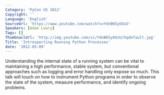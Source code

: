 ```yaml
---
Category: 'PyCon US 2012'
Copyright: ''
Language: 'English'
SourceUrl: 'https://www.youtube.com/watch?v=YdnBK5yO4zU'
Speakers: [Adam Lowry]
Tags: []
ThumbnailUrl: 'http://img.youtube.com/vi/YdnBK5yO4zU/hqdefault.jpg'
Title: 'Introspecting Running Python Processes'
date: '2012-03-09'
---
```

Understanding the internal state of a running system can be vital to
maintaining a high performance, stable system, but conventional approaches
such as logging and error handling only expose so much. This talk will touch
on how to instrument Python programs in order to observe the state of the
system, measure performance, and identify ongoing problems.
